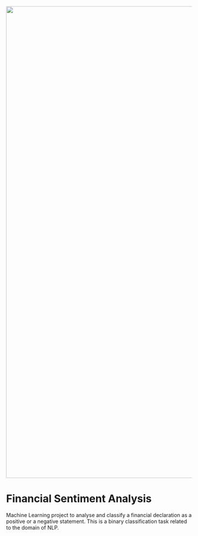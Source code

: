 <br>
<p align="center">
    <image src="images/cover.jpg"  width="1280" height="auto">
</p>

# Financial Sentiment Analysis

Machine Learning project to analyse and classify a financial declaration as a positive or a negative statement. This is a binary classification task related to the domain of NLP.
